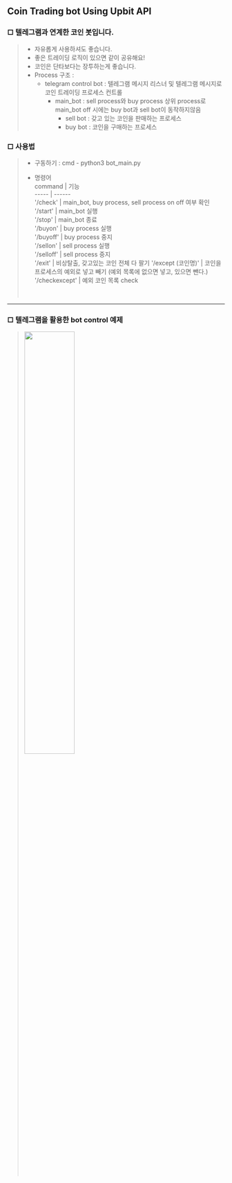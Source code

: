 ## Coin Trading bot Using Upbit API

### □ 텔레그램과 연계한 코인 봇입니다.
>  * 자유롭게 사용하셔도 좋습니다.
>  * 좋은 트레이딩 로직이 있으면 같이 공유해요!
>  * 코인은 단타보다는 장투하는게 좋습니다.
>  * Process 구조 :
>     * telegram control bot : 텔레그램 메시지 리스너 및 텔레그램 메시지로 코인 트레이딩 프로세스 컨트롤
>        * main_bot : sell process와 buy process 상위 process로 main_bot off 시에는 buy bot과 sell bot이 동작하지않음
>            * sell bot : 갖고 있는 코인을 판매하는 프로세스
>            * buy bot  : 코인을 구매하는 프로세스


### □ 사용법
>  * 구동하기 : cmd - python3 bot_main.py
>
>  * 명령어    
>     command | 기능    
>     ----- | ------    
>     '/check' | main_bot, buy process, sell process on off 여부 확인     
>     '/start' | main_bot 실행    
>     '/stop' | main_bot 종료    
>     '/buyon' | buy process 실행    
>     '/buyoff' | buy process 중지    
>     '/sellon' | sell process 실행    
>     '/selloff' | sell process 중지    
>     '/exit' | 비상탈출, 갖고있는 코인 전체 다 팔기
>     '/except (코인명)' | 코인을 프로세스의 예외로 넣고 빼기 (예외 목록에 없으면 넣고, 있으면 뺀다.)
>     '/checkexcept' | 예외 코인 목록 check
>       
>    <br/>
   
-----------------------------
### □ 텔레그램을 활용한 bot control 예제    
> <img src = "https://user-images.githubusercontent.com/80157109/111898746-3fb6a400-8a6b-11eb-9170-c648fc669223.jpeg"  height = '50%'  width = '50%'></img>
